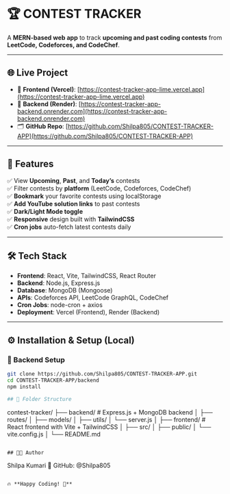 # 🏆 CONTEST TRACKER

A **MERN-based web app** to track **upcoming and past coding contests** from **LeetCode, Codeforces, and CodeChef**.

---

## 🌐 Live Project

- 🔸 **Frontend (Vercel)**: [https://contest-tracker-app-lime.vercel.app](https://contest-tracker-app-lime.vercel.app)  
- 🔹 **Backend (Render)**: [https://contest-tracker-app-backend.onrender.com](https://contest-tracker-app-backend.onrender.com)  
- 🗂️ **GitHub Repo**: [https://github.com/Shilpa805/CONTEST-TRACKER-APP](https://github.com/Shilpa805/CONTEST-TRACKER-APP)

---

## 🚀 Features

✅ View **Upcoming**, **Past**, and **Today’s** contests  
✅ Filter contests by **platform** (LeetCode, Codeforces, CodeChef)  
✅ **Bookmark** your favorite contests using localStorage  
✅ **Add YouTube solution links** to past contests  
✅ **Dark/Light Mode toggle**  
✅ **Responsive** design built with **TailwindCSS**  
✅ **Cron jobs** auto-fetch latest contests daily  

---

## 🛠️ Tech Stack

- **Frontend**: React, Vite, TailwindCSS, React Router  
- **Backend**: Node.js, Express.js  
- **Database**: MongoDB (Mongoose)  
- **APIs**: Codeforces API, LeetCode GraphQL, CodeChef  
- **Cron Jobs**: node-cron + axios  
- **Deployment**: Vercel (Frontend), Render (Backend)

---

## ⚙️ Installation & Setup (Local)

### 🔧 Backend Setup

```bash
git clone https://github.com/Shilpa805/CONTEST-TRACKER-APP.git
cd CONTEST-TRACKER-APP/backend
npm install

## 📂 Folder Structure
```
contest-tracker/
├── backend/       # Express.js + MongoDB backend
│   ├── routes/
│   ├── models/
│   ├── utils/
│   └── server.js
│
├── frontend/      # React frontend with Vite + TailwindCSS
│   ├── src/
│   ├── public/
│   └── vite.config.js
│
└── README.md
```

## 👩‍💻 Author
```
Shilpa Kumari
📌 GitHub: @Shilpa805
```

🔥 **Happy Coding! 🚀**
